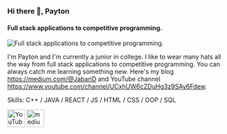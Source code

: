 ### Hi there 👋, Payton
#### Full stack applications to competitive programming. 
![Full stack applications to competitive programming. ](https://avatars2.githubusercontent.com/u/52969350?s=460&u=2d32f306483c80e4cffab75ce10be5eb2f71195a&v=4)

I'm Payton and I'm currently a junior in college. I like to wear many hats all the way from full stack applications to competitive programming. You can always catch me learning something new. Here's my blog https://medium.com/@JabariD and YouTube channel https://www.youtube.com/channel/UCxhUW6cZDuHg3z9SAy6Fdew.

Skills: C++ / JAVA / REACT / JS / HTML / CSS / OOP / SQL



[<img src='https://cdn.jsdelivr.net/npm/simple-icons@3.0.1/icons/youtube.svg' alt='YouTube' height='40'>](https://www.youtube.com/channel/UCxhUW6cZDuHg3z9SAy6Fdew)  [<img src='https://cdn.jsdelivr.net/npm/simple-icons@3.0.1/icons/medium.svg' alt='medium' height='40'>](https://medium.com/@JabariD)  

<!--
**JabariD/JabariD** is a ✨ _special_ ✨ repository because its `README.md` (this file) appears on your GitHub profile.

Here are some ideas to get you started:

- 🔭 I’m currently working on ...
- 🌱 I’m currently learning ...
- 👯 I’m looking to collaborate on ...
- 🤔 I’m looking for help with ...
- 💬 Ask me about ...
- 📫 How to reach me: ...
- 😄 Pronouns: ...
- ⚡ Fun fact: ...
-->
